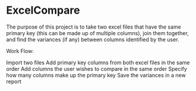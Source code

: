 # ExcelCompare

The purpose of this project is to take two excel files that have the same primary key (this can be made up of multiple columns), join them together, and find the variances (if any) between columns identified by the user.

Work Flow:

Import two files
Add primary key columns from both excel files in the same order
Add columns the user wishes to compare in the same order
Specify how many columns make up the primary key
Save the variances in a new report
